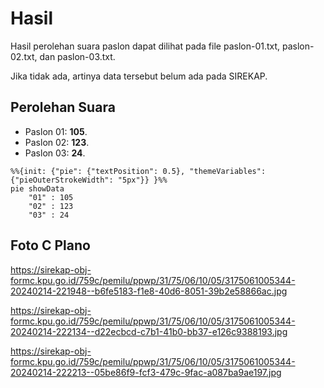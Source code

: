 # Hasil

Hasil perolehan suara paslon dapat dilihat pada file paslon-01.txt, paslon-02.txt, dan paslon-03.txt.

Jika tidak ada, artinya data tersebut belum ada pada SIREKAP.

## Perolehan Suara

 * Paslon 01: **105**.
 * Paslon 02: **123**.
 * Paslon 03: **24**.

```mermaid
%%{init: {"pie": {"textPosition": 0.5}, "themeVariables": {"pieOuterStrokeWidth": "5px"}} }%%
pie showData
    "01" : 105
    "02" : 123
    "03" : 24
```
## Foto C Plano

https://sirekap-obj-formc.kpu.go.id/759c/pemilu/ppwp/31/75/06/10/05/3175061005344-20240214-221948--b6fe5183-f1e8-40d6-8051-39b2e58866ac.jpg

https://sirekap-obj-formc.kpu.go.id/759c/pemilu/ppwp/31/75/06/10/05/3175061005344-20240214-222134--d22ecbcd-c7b1-41b0-bb37-e126c9388193.jpg

https://sirekap-obj-formc.kpu.go.id/759c/pemilu/ppwp/31/75/06/10/05/3175061005344-20240214-222213--05be86f9-fcf3-479c-9fac-a087ba9ae197.jpg

